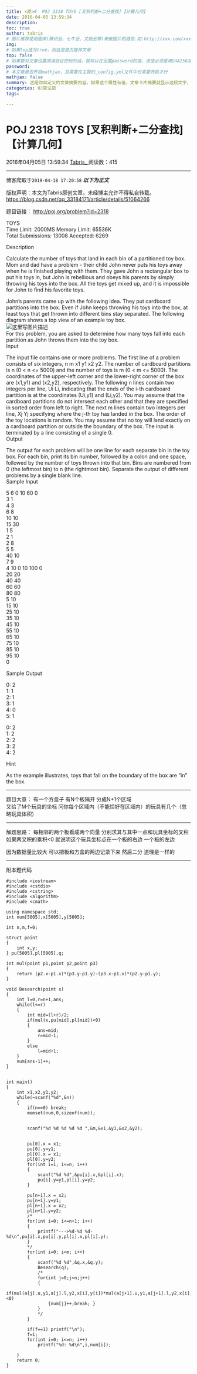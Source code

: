 ```yaml
---
title: <原>#  POJ 2318 TOYS [叉积判断+二分查找]【计算几何】
date: 2016-04-05 13:59:34
description:
toc: true
author: tabris
# 图片推荐使用图床(腾讯云、七牛云、又拍云等)来做图片的路径.如:http://xxx.com/xxx.jpg
img: 
# 如果top值为true，则会是首页推荐文章
top: false
# 如果要对文章设置阅读验证密码的话，就可以在设置password的值，该值必须是用SHA256加密后的密码，防止被他人识破
password: 
# 本文章是否开启mathjax，且需要在主题的_config.yml文件中也需要开启才行
mathjax: false
summary: 这是你自定义的文章摘要内容，如果这个属性有值，文章卡片摘要就显示这段文字，否则程序会自动截取文章的部分内容作为摘要
categories: OJ算法题
tags:

---
```





#  POJ 2318 TOYS [叉积判断+二分查找]【计算几何】

2016年04月05日 13:59:34  [ Tabris_ ](https://me.csdn.net/qq_33184171) 阅读数：415


--- 
 博客爬取于`2019-04-18 17:20:58`
***以下为正文***

版权声明：本文为Tabris原创文章，未经博主允许不得私自转载。
https://blog.csdn.net/qq_33184171/article/details/51064266

题目链接： [ http://poj.org/problem?id=2318 ](http://poj.org/problem?id=2318)

TOYS  
Time Limit: 2000MS Memory Limit: 65536K  
Total Submissions: 13008 Accepted: 6269

Description

Calculate the number of toys that land in each bin of a partitioned toy box.  
Mom and dad have a problem - their child John never puts his toys away when he
is finished playing with them. They gave John a rectangular box to put his
toys in, but John is rebellious and obeys his parents by simply throwing his
toys into the box. All the toys get mixed up, and it is impossible for John to
find his favorite toys.

John’s parents came up with the following idea. They put cardboard partitions
into the box. Even if John keeps throwing his toys into the box, at least toys
that get thrown into different bins stay separated. The following diagram
shows a top view of an example toy box.  
![这里写图片描述](http://poj.org/images/2318_1.jpg)  
For this problem, you are asked to determine how many toys fall into each
partition as John throws them into the toy box.  
Input

The input file contains one or more problems. The first line of a problem
consists of six integers, n m x1 y1 x2 y2. The number of cardboard partitions
is n (0 < n <= 5000) and the number of toys is m (0 < m <= 5000). The
coordinates of the upper-left corner and the lower-right corner of the box are
(x1,y1) and (x2,y2), respectively. The following n lines contain two integers
per line, Ui Li, indicating that the ends of the i-th cardboard partition is
at the coordinates (Ui,y1) and (Li,y2). You may assume that the cardboard
partitions do not intersect each other and that they are specified in sorted
order from left to right. The next m lines contain two integers per line, Xj
Yj specifying where the j-th toy has landed in the box. The order of the toy
locations is random. You may assume that no toy will land exactly on a
cardboard partition or outside the boundary of the box. The input is
terminated by a line consisting of a single 0.  
Output

The output for each problem will be one line for each separate bin in the toy
box. For each bin, print its bin number, followed by a colon and one space,
followed by the number of toys thrown into that bin. Bins are numbered from 0
(the leftmost bin) to n (the rightmost bin). Separate the output of different
problems by a single blank line.  
Sample Input

5 6 0 10 60 0  
3 1  
4 3  
6 8  
10 10  
15 30  
1 5  
2 1  
2 8  
5 5  
40 10  
7 9  
4 10 0 10 100 0  
20 20  
40 40  
60 60  
80 80  
5 10  
15 10  
25 10  
35 10  
45 10  
55 10  
65 10  
75 10  
85 10  
95 10  
0

Sample Output

0: 2  
1: 1  
2: 1  
3: 1  
4: 0  
5: 1

0: 2  
1: 2  
2: 2  
3: 2  
4: 2

Hint

As the example illustrates, toys that fall on the boundary of the box are “in”
the box.

* * *

题目大意： 有一个方盒子 有N个板隔开 分成N+1个区域  
又给了M个玩具的坐标 问你每个区域内（不能恰好在区域内）的玩具有几个（忽略玩具体积）

* * *

解题思路： 每相邻的两个板看成两个向量 分别求其与其中一点和玩具坐标的叉积 如果两叉积的乘积<0 就说明这个玩具坐标点在一个板的右边 一个板的左边

因为数据量比较大 可以把板和方盒的两边记录下来 然后二分 道理是一样的

* * *

附本题代码

    
    
    #include <iostream>
    #include <cstdio>
    #include <cstring>
    #include <algorithm>
    #include <cmath>
    
    using namespace std;
    int num[5005],x[5005],y[5005];
    
    int n,m,f=0;
    
    struct point
    {
        int x,y;
    } pu[5005],pl[5005],q;
    
    int mul(point p1,point p2,point p3)
    {
        return (p2.x-p1.x)*(p3.y-p1.y)-(p3.x-p1.x)*(p2.y-p1.y);
    }
    
    void Besearch(point x)
    {
        int l=0,r=n+1,ans;
        while(l<=r)
        {
            int mid=(l+r)/2;
            if(mul(x,pu[mid],pl[mid])<0)
            {
                ans=mid;
                r=mid-1;
            }
            else
                l=mid+1;
        }
        num[ans-1]++;
    }
    
    
    int main()
    {
        int x1,x2,y1,y2;
        while(~scanf("%d",&n))
        {
            if(n==0) break;
            memset(num,0,sizeof(num));
    
    
            scanf("%d %d %d %d %d ",&m,&x1,&y1,&x2,&y2);
    
    
            pu[0].x = x1;
            pu[0].y=y1;
            pl[0].x = x1;
            pl[0].y=y2;
            for(int i=1; i<=n; i++)
            {
                scanf("%d %d",&pu[i].x,&pl[i].x);
                pu[i].y=y1,pl[i].y=y2;
            }
    
            pu[n+1].x = x2;
            pu[n+1].y=y1;
            pl[n+1].x = x2;
            pl[n+1].y=y2;
            /*
            for(int i=0; i<=n+1; i++)
            {
                printf("--->%d-%d %d-%d\n",pu[i].x,pu[i].y,pl[i].x,pl[i].y);
            }
            */
            for(int i=0; i<m; i++)
            {
                scanf("%d %d",&q.x,&q.y);
                Besearch(q);
                /*
                for(int j=0;j<n;j++)
                {
                    if(mul(a[j].u,y1,a[j].l,y2,x[i],y[i])*mul(a[j+1].u,y1,a[j+1].l,y2,x[i],y[i])<0)
                    {num[j]++;break; }
                }
                */
            }
    
            if(f==1) printf("\n");
            f=1;
            for(int i=0; i<=n; i++)
                printf("%d: %d\n",i,num[i]);
    
        }
        return 0;
    }

